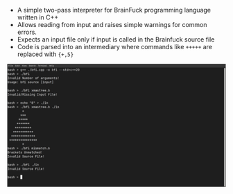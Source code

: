 + A simple two-pass interpreter for BrainFuck programming language written in C++
+ Allows reading from input and raises simple warnings for common errors.
+ Expects an input file only if input is called in the Brainfuck source file
+ Code is parsed into an intermediary where commands like `+++++` are replaced with `{+,5}`

![demo](demo.png)
